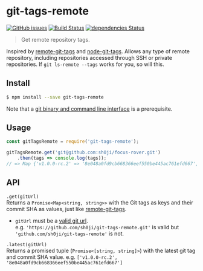 # git-tags-remote
[![GitHub issues](https://img.shields.io/npm/v/git-tags-remote.svg)](https://www.npmjs.com/package/git-tags-remote) [![Build Status](https://travis-ci.org/sh0ji/git-tags-remote.svg?branch=master)](https://travis-ci.org/sh0ji/git-tags-remote) [![dependencies Status](https://david-dm.org/sh0ji/git-tags-remote/status.svg)](https://david-dm.org/sh0ji/git-tags-remote)
> Get remote repository tags.

Inspired by [remote-git-tags](https://github.com/sindresorhus/remote-git-tags) and [node-git-tags](https://github.com/bfricka/node-git-tags). Allows any type of remote repository, including repositories accessed through SSH or private repositories. If `git ls-remote --tags` works for you, so will this.

## Install
```sh
$ npm install --save git-tags-remote
```
Note that a [git binary and command line interface](https://git-scm.com/book/en/v2/Getting-Started-Installing-Git) is a prerequisite.

## Usage
```javascript
const gitTagsRemote = require('git-tags-remote');

gitTagsRemote.get('git@github.com:sh0ji/focus-rover.git')
    .then(tags => console.log(tags));
// => Map {'v1.0.0-rc.2' => '8e048a0fd9cb668366eef550be445ac761efd667', ...}
```

## API
`.get(gitUrl)`  
Returns a `Promise<Map<string, string>>` with the Git tags as keys and their commit SHA as values, just like [remote-git-tags](https://github.com/sindresorhus/remote-git-tags).  
 * `gitUrl` must be a [valid git url](https://git-scm.com/docs/git-clone#_git_urls_a_id_urls_a).  
      e.g. `'https://github.com/sh0ji/git-tags-remote.git'` is valid but `'github.com/sh0ji/git-tags-remote'` is not.

`.latest(gitUrl)`  
Returns a promised tuple (`Promise<[string, string]>`) with the latest git tag and commit SHA value. 
    e.g. `['v1.0.0-rc.2', '8e048a0fd9cb668366eef550be445ac761efd667']`
